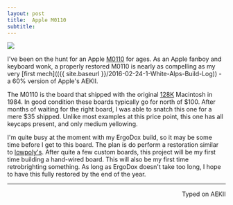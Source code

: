```yaml
---
layout: post
title:  Apple M0110
subtitle:
---
```


![](https://i.imgur.com/ln97rpd.jpg)

I've been on the hunt for an Apple [M0110](https://deskthority.net/wiki/Apple_M0110) for ages. As an Apple fanboy and keyboard wonk, a properly restored M0110 is nearly as compelling as my very [first mech](({{ site.baseurl }}/2016-02-24-1-White-Alps-Build-Log)) - a 60% version of Apple's AEKII.

The M0110 is the board that shipped with the original [128K](https://en.wikipedia.org/wiki/Macintosh_128K) Macintosh in 1984. In good condition these boards typically go for north of $100. After months of waiting for the right board, I was able to snatch this one for a mere $35 shipped. Unlike most examples at this price point, this one has all keycaps present, and only medium yellowing.

I'm quite busy at the moment with my ErgoDox build, so it may be some time before I get to this board. The plan is do perform a restoration similar to [lowpoly's](https://deskthority.net/workshop-f7/the-apple-m0110-today-t1067.html). After quite a few custom boards, this project will be my first time building a hand-wired board. This will also be my first time retrobrighting something. As long as ErgoDox doesn't take too long, I hope to have this fully restored by the end of the year.  

---
<p align="right">Typed on AEKII</p>
